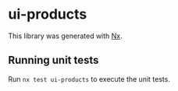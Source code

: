 # ui-products

This library was generated with [Nx](https://nx.dev).

## Running unit tests

Run `nx test ui-products` to execute the unit tests.
